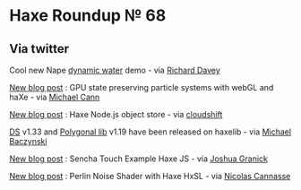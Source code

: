 [_template]: ../templates/roundup.html
# Haxe Roundup № 68

## Via twitter
Cool new Nape [dynamic water][link 1] demo - via [Richard Davey][link 2]

[New blog post][link 3] : GPU state preserving particle systems with webGL and haXe - via [Michael Cann][link 4]

[New blog post][link 5] : Haxe Node.js object store - via [cloudshift][link 6]

[DS][link 7] v1.33 and [Polygonal lib][link 8] v1.19 have been released on haxelib - via [Michael Baczynski][link 9]

[New blog post][link 10] : Sencha Touch Example Haxe JS - via [Joshua Granick][link 11]

[New blog post][link 12] : Perlin Noise Shader with Haxe HxSL - via [Nicolas Cannasse][link 13]

[link 1]: http://deltaluca.me.uk/docnew/swf/WaterBalls.html "Water Balls"
[link 2]: http://www.twitter.com/#!/photonstorm "@photonstorm"
[link 3]: http://mikecann.co.uk/personal-project/gpu-state-preserving-particle-systems-with-webgl-haxe/ "gpu state preserving particle systems with webgl haxe"
[link 4]: http://www.twitter.com/#!/mikeysee "@mikeysee"
[link 5]: http://cloudshift.cl/post/11727524486/haxe-node-js-object-store "Haxe Node.js object store"
[link 6]: http://www.twitter.com/#!/cloudshift1 "@cloudshift1"
[link 7]: http://lib.haxe.org/p/hx3ds "DS - haxelib"
[link 8]: http://lib.haxe.org/p/polygonal "Polygonal Lib - haxelib"
[link 9]: http://www.twitter.com/#!/polygonal "@polygonal"
[link 10]: http://www.joshuagranick.com/blog/2011/10/21/sencha-touch-2-example-haxe-js/ "Sencha Touch Example Haxe JS"
[link 11]: http://www.twitter.com/#!/singmajesty "@singmajesty"
[link 12]: http://ncannasse.fr/blog/perlin_noise_shader "Perlin Noise Shader HxSL"
[link 13]: http://www.twitter.com/#!/ncannasse "@ncannasse"

